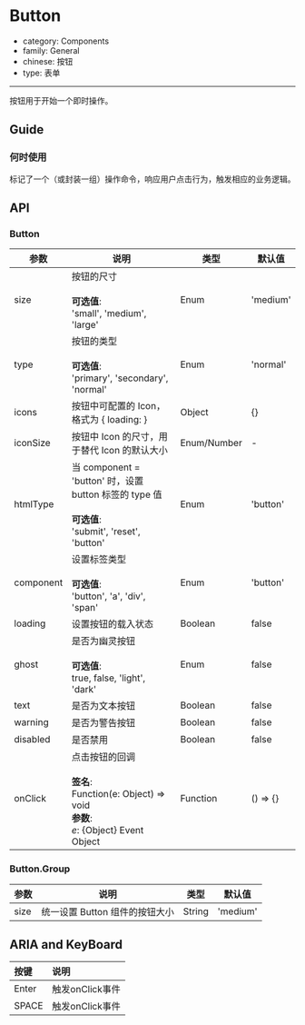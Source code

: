 # Button

-   category: Components
-   family: General
-   chinese: 按钮
-   type: 表单

---

按钮用于开始一个即时操作。

## Guide

### 何时使用

标记了一个（或封装一组）操作命令，响应用户点击行为，触发相应的业务逻辑。

## API

### Button

| 参数        | 说明                                                                                             | 类型          | 默认值      |
| --------- | ---------------------------------------------------------------------------------------------- | ----------- | -------- |
| size      | 按钮的尺寸<br/><br/>**可选值**:<br/>'small', 'medium', 'large'                                            | Enum        | 'medium' |
| type      | 按钮的类型<br/><br/>**可选值**:<br/>'primary', 'secondary', 'normal'                                      | Enum        | 'normal' |
| icons     | 按钮中可配置的 Icon，格式为 { loading: <Icon type="loading" /> }                                          | Object      | {}       |
| iconSize  | 按钮中 Icon 的尺寸，用于替代 Icon 的默认大小                                                                   | Enum/Number | -        |
| htmlType  | 当 component = 'button' 时，设置 button 标签的 type 值<br/><br/>**可选值**:<br/>'submit', 'reset', 'button'   | Enum        | 'button' |
| component | 设置标签类型<br/><br/>**可选值**:<br/>'button', 'a', 'div', 'span'                                         | Enum        | 'button' |
| loading   | 设置按钮的载入状态                                                                                      | Boolean     | false    |
| ghost     | 是否为幽灵按钮<br/><br/>**可选值**:<br/>true, false, 'light', 'dark'                                        | Enum        | false    |
| text      | 是否为文本按钮                                                                                        | Boolean     | false    |
| warning   | 是否为警告按钮                                                                                        | Boolean     | false    |
| disabled  | 是否禁用                                                                                           | Boolean     | false    |
| onClick   | 点击按钮的回调<br/><br/>**签名**:<br/>Function(e: Object) => void<br/>**参数**:<br/>_e_: {Object} Event Object | Function    | () => {} |

### Button.Group

| 参数   | 说明                  | 类型     | 默认值      |
| ---- | ------------------- | ------ | -------- |
| size | 统一设置 Button 组件的按钮大小 | String | 'medium' |

## ARIA and KeyBoard

| 按键    | 说明          |
| :---- | :---------- |
| Enter | 触发onClick事件 |
| SPACE | 触发onClick事件 |
